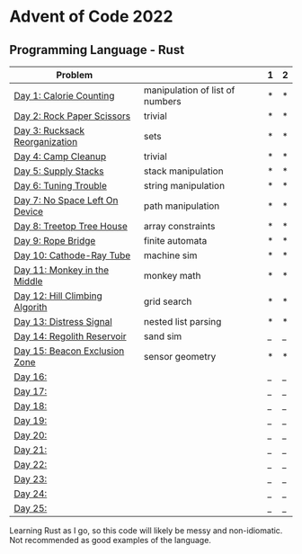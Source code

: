 # Advent of Code 2022

## Programming Language - Rust



| Problem |  | 1 | 2 |
| --- | --- | -- | --- |
| [Day 1: Calorie Counting](https://adventofcode.com/2022/day/1) | manipulation of list of numbers | * | * |
| [Day 2: Rock Paper Scissors ](https://adventofcode.com/2022/day/2)| trivial  | * | * |
| [Day 3: Rucksack Reorganization ](https://adventofcode.com/2022/day/3)| sets  | * | * |
| [Day 4: Camp Cleanup](https://adventofcode.com/2022/day/4)  | trivial | * | * |
| [Day 5: Supply Stacks](https://adventofcode.com/2022/day/5)  | stack manipulation | * | * |
| [Day 6: Tuning Trouble](https://adventofcode.com/2022/day/6)  | string manipulation  | * | * |
| [Day 7: No Space Left On Device](https://adventofcode.com/2022/day/7)  | path manipulation  | * | * |
| [Day 8: Treetop Tree House ](https://adventofcode.com/2022/day/8)  | array constraints | * | * | 
| [Day 9: Rope Bridge  ](https://adventofcode.com/2022/day/9)  | finite automata | * | * |
| [Day 10: Cathode-Ray Tube](https://adventofcode.com/2022/day/10)  | machine sim | * | * |
| [Day 11: Monkey in the Middle](https://adventofcode.com/2022/day/11)  | monkey math | * | * |
| [Day 12: Hill Climbing Algorith ](https://adventofcode.com/2022/day/12)  | grid search  | * | * |
| [Day 13: Distress Signal ](https://adventofcode.com/2022/day/13)  | nested list parsing | * | * |
| [Day 14: Regolith Reservoir](https://adventofcode.com/2022/day/14)  | sand sim  | _ | _ |
| [Day 15: Beacon Exclusion Zone ](https://adventofcode.com/2022/day/15)  | sensor geometry | * | * |
| [Day 16: ](https://adventofcode.com/2022/day/16)  |  | _ | _ |
| [Day 17: ](https://adventofcode.com/2022/day/17)  |  | _ | _ |
| [Day 18: ](https://adventofcode.com/2022/day/18)  |  | _ | _ |
| [Day 19: ](https://adventofcode.com/2022/day/19)  |  | _ | _ |
| [Day 20: ](https://adventofcode.com/2022/day/20)  |  | _ | _ |
| [Day 21: ](https://adventofcode.com/2022/day/21)  |  | _ | _ |
| [Day 22: ](https://adventofcode.com/2022/day/22)  |  | _ | _ |
| [Day 23: ](https://adventofcode.com/2022/day/23)  |  | _ | _ |
| [Day 24: ](https://adventofcode.com/2022/day/24)  |  | _ | _ |
| [Day 25: ](https://adventofcode.com/2022/day/25)  |  | _ | _ |

Learning Rust as I go, so this code will likely be messy and non-idiomatic. Not recommended as good examples of the language.
